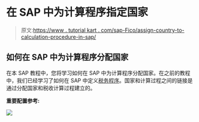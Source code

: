 # 在 SAP 中为计算程序指定国家

> 原文:[https://www . tutorial kart . com/sap-Fico/assign-country-to-calculation-procedure-in-sap/](https://www.tutorialkart.com/sap-fico/assign-country-to-calculation-procedure-in-sap/)

## 如何在 SAP 中为计算程序分配国家

在本 SAP 教程中，您将学习如何在 SAP 中为计算程序分配国家。在之前的教程中，我们已经学习了如何在 SAP 中定义[税务程序](https://www.tutorialkart.com/sap-fico/how-to-define-tax-procedure-in-sap/)。国家和计算过程之间的链接是通过分配国家和税收计算过程建立的。

**重要配置参考:**

[![](../Images/925da31b32d6bc3827932f6c8afb11bb.png)](https://www.tutorialkart.com/)